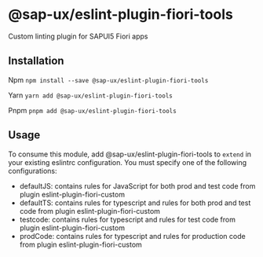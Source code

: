 # @sap-ux/eslint-plugin-fiori-tools

Custom linting plugin for SAPUI5 Fiori apps

## Installation

Npm
`npm install --save @sap-ux/eslint-plugin-fiori-tools`

Yarn
`yarn add @sap-ux/eslint-plugin-fiori-tools`

Pnpm
`pnpm add @sap-ux/eslint-plugin-fiori-tools`

## Usage

To consume this module, add @sap-ux/eslint-plugin-fiori-tools to `extend` in your existing eslintrc configuration. You must specify one of the following configurations:

- defaultJS: contains rules for JavaScript for both prod and test code from plugin eslint-plugin-fiori-custom 
- defaultTS: contains rules for typescript and rules for both prod and test code from plugin eslint-plugin-fiori-custom 
- testcode: contains rules for typescript and rules for test code from plugin eslint-plugin-fiori-custom
- prodCode: contains rules for typescript and rules for production code from plugin eslint-plugin-fiori-custom
